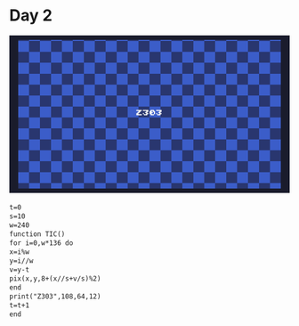 # Day 2
![A chequerboard in shades of blue scroling up with a white Z£03 text in the centre](./day03.gif)
```
t=0
s=10
w=240
function TIC()
for i=0,w*136 do
x=i%w
y=i//w
v=y-t
pix(x,y,8+(x//s+v/s)%2)
end
print("Z303",108,64,12)
t=t+1
end
```